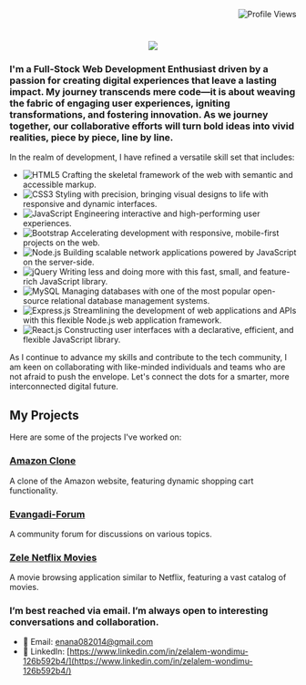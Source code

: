<p align="right">
  <img src="https://komarev.com/ghpvc/?username=Zele916&color=blue" alt="Profile Views">
<h1 align="center">
    <img src="https://readme-typing-svg.herokuapp.com/?font=Fira+Code&size=40&color=008000&center=true&vCenter=true&width=700&height=100&duration=5000&lines=Welcome!+I'm+Zelalem+Wondimu;" />
</h1>









### I'm a Full-Stock Web Development Enthusiast driven by a passion for creating digital experiences that leave a lasting impact. My journey transcends mere code—it is about weaving the fabric of engaging user experiences, igniting transformations, and fostering innovation. As we journey together, our collaborative efforts will turn bold ideas into vivid realities, piece by piece, line by line.

In the realm of development, I have refined a versatile skill set that includes:
- ![HTML5](https://img.shields.io/badge/HTML5-E34F26?style=flat&logo=html5&logoColor=white) Crafting the skeletal framework of the web with semantic and accessible markup.
- ![CSS3](https://img.shields.io/badge/CSS3-1572B6?style=flat&logo=css3&logoColor=white) Styling with precision, bringing visual designs to life with responsive and dynamic interfaces.
- ![JavaScript](https://img.shields.io/badge/JavaScript-F7DF1E?style=flat&logo=javascript&logoColor=black) Engineering interactive and high-performing user experiences.
- ![Bootstrap](https://img.shields.io/badge/Bootstrap-7952B3?style=flat&logo=bootstrap&logoColor=white) Accelerating development with responsive, mobile-first projects on the web.
- ![Node.js](https://img.shields.io/badge/Node.js-339933?style=flat&logo=nodedotjs&logoColor=white) Building scalable network applications powered by JavaScript on the server-side.
- ![jQuery](https://img.shields.io/badge/jQuery-0769AD?style=flat&logo=jquery&logoColor=white) Writing less and doing more with this fast, small, and feature-rich JavaScript library.
- ![MySQL](https://img.shields.io/badge/MySQL-4479A1?style=flat&logo=mysql&logoColor=white) Managing databases with one of the most popular open-source relational database management systems.
- ![Express.js](https://img.shields.io/badge/Express.js-000000?style=flat&logo=express&logoColor=white) Streamlining the development of web applications and APIs with this flexible Node.js web application framework.
- ![React.js](https://img.shields.io/badge/React.js-20232A?style=flat&logo=react&logoColor=61DAFB) Constructing user interfaces with a declarative, efficient, and flexible JavaScript library.


As I continue to advance my skills and contribute to the tech community, I am keen on collaborating with like-minded individuals and teams who are not afraid to push the envelope. Let's connect the dots for a smarter, more interconnected digital future.

## My Projects

Here are some of the projects I've worked on:

### [Amazon Clone](https://amzonz.netlify.app/)
A clone of the Amazon website, featuring dynamic shopping cart functionality.

### [Evangadi-Forum](https://evangadi-forumz2024.netlify.app/)
A community forum for discussions on various topics.

### [Zele Netflix Movies](https://zelenetflixmovies.netlify.app/)
A movie browsing application similar to Netflix, featuring a vast catalog of movies.

### I’m best reached via email. I’m always open to interesting conversations and collaboration.

- 📧 Email: [enana082014@gmail.com](mailto:enana082014@gmail.com)
- 🔗 LinkedIn: [https://www.linkedin.com/in/zelalem-wondimu-126b592b4/](https://www.linkedin.com/in/zelalem-wondimu-126b592b4/)





